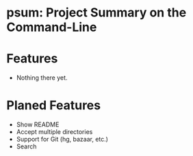 # psum: Project Summary on the Command-Line

# Features

* Nothing there yet.

# Planed Features

* Show README
* Accept multiple directories
* Support for Git (hg, bazaar, etc.)
* Search